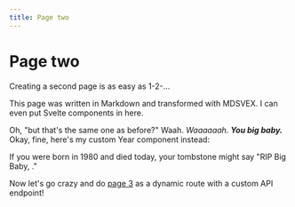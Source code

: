 ```yaml
---
title: Page two
---
```


<script lang="ts">
	import Counter from "$lib/components/Counter.svelte"
	import Year from "$lib/components/Year.svelte"
</script>

# Page two

Creating a second page is as easy as 1-2-...

This page was written in Markdown and transformed with MDSVEX. I can even put Svelte components in here.

<Counter />

Oh, "but that's the same one as before?" Waah. *Waaaaaah.* ***You big baby.*** Okay, fine, here's my custom Year component instead:

If you were born in 1980 and died today, your tombstone might say "RIP Big Baby, <Year from={1980} />."

Now let's go crazy and do [page 3](/content/page-three) as a dynamic route with a custom API endpoint!
